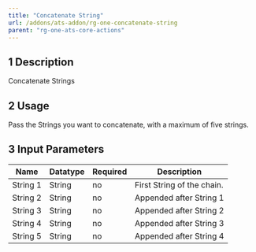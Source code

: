 ```yaml
---
title: "Concatenate String"
url: /addons/ats-addon/rg-one-concatenate-string
parent: "rg-one-ats-core-actions"
---
```


## 1 Description

Concatenate Strings

## 2 Usage

Pass the Strings you want to concatenate, with a maximum of five strings.

## 3 Input Parameters

Name | Datatype | Required | Description
---- | -------- | ------- |---------------
String 1 | String | no | First String of the chain.
String 2 | String | no | Appended after String 1
String 3 | String | no | Appended after String 2
String 4 | String | no | Appended after String 3
String 5 | String | no | Appended after String 4
